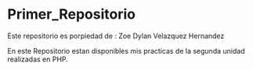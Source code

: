 # Primer_Repositorio
Este repositorio es porpiedad de : Zoe Dylan Velazquez Hernandez

En este Repositorio estan disponibles mis practicas de la segunda unidad realizadas en PHP.
